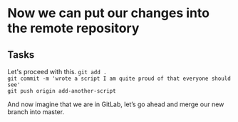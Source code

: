 # Now we can put our changes into the remote repository

## Tasks

Let's proceed with this.
`git add .`  
`git commit -m 'wrote a script I am quite proud of that everyone should see'`  
`git push origin add-another-script`  

And now imagine that we are in GitLab, let’s go ahead and merge our new branch into master.  
